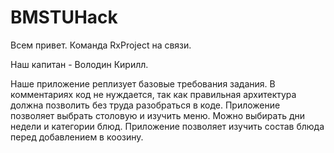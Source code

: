 # BMSTUHack
Всем привет. Команда RxProject на связи.

Наш капитан - Володин Кирилл.

Наше приложение реплизует базовые требования задания. В комментариях код не нуждается, так как правильная архитектура должна позволить без труда разобраться в коде. Приложение позволяет выбрать столовую и изучить меню. Можно выбирать дни недели и категории блюд. Приложение позволяет изучить состав блюда перед добавлением в коозину.
